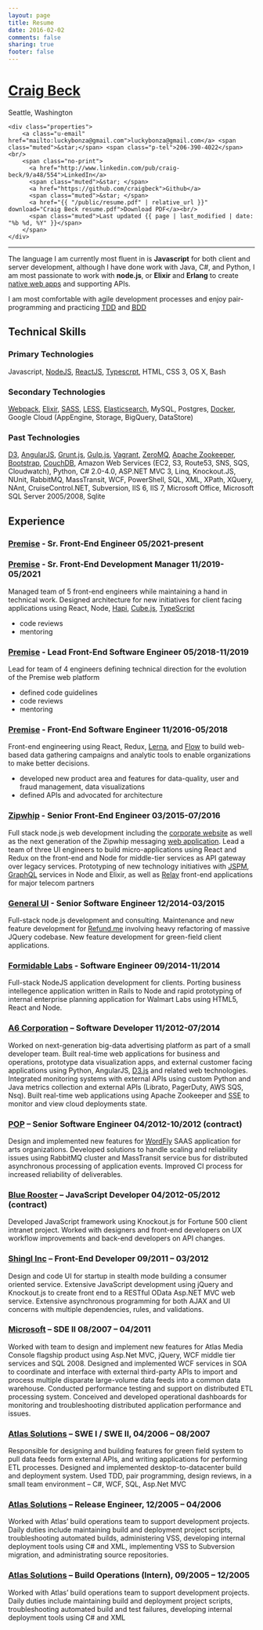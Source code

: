 ```yaml
---
layout: page
title: Resume
date: 2016-02-02
comments: false
sharing: true
footer: false
---
```


<div class="h-card">
    <h1 class="p-name"><a class="p-url" href="http://craigbeck.github.io">Craig Beck</a></h1>
    <div class="h-adr">
        <span class="p-locality">Seattle</span>, <span class="p-region">Washington</span>
    </div>

    <div class="properties">
        <a class="u-email" href="mailto:luckybonza@gmail.com">luckybonza@gmail.com</a> <span class="muted">&star;</span> <span class="p-tel">206-390-4022</span><br/>
        <span class="no-print">
          <a href="http://www.linkedin.com/pub/craig-beck/9/a48/554">LinkedIn</a>
          <span class="muted">&star; </span>
          <a href="https://github.com/craigbeck">Github</a>
          <span class="muted">&star; </span>
          <a href="{{ "/public/resume.pdf" | relative_url }}" download="Craig Beck resume.pdf">Download PDF</a><br/>
          <span class="muted">Last updated {{ page | last_modified | date: "%b %d, %Y" }}</span>
        </span>
    </div>
</div>

<hr/>

The language I am currently most fluent in is **Javascript** for both client and server development, although I have done work with Java, C#, and Python, I am most passionate to work with **node.js**, or **Elixir** and **Erlang** to create [native web apps](https://blog.andyet.com/2015/01/22/native-web-apps) and supporting APIs.

I am most comfortable with agile development processes and enjoy pair-programming and practicing <abbr title="Test Diven Development">[TDD](http://en.wikipedia.org/wiki/Test-driven_development)</abbr> and <abbr title="Behaviour Diven Development">[BDD](http://en.wikipedia.org/wiki/Behavior-driven_development)</abbr>


## Technical Skills

### Primary Technologies

Javascript, [NodeJS](http://nodejs.org), [ReactJS](http://facebook.github.io/react/), [Typescrpt](https://www.typescriptlang.org), HTML, CSS 3, OS X, Bash

### Secondary Technologies

[Webpack](http://webpack.github.io), [Elixir](http://elixir-lang.org), [SASS](http://sass-lang.com), [LESS](http://lesscss.org), [Elasticsearch](http://elasticsearch.org), MySQL, Postgres, [Docker](http://docker.com), Google Cloud (AppEngine, Storage, BigQuery, DataStore)

### Past Technologies

[D3](http://d3js.org), [AngularJS](http://angularjs.org), [Grunt.js](http://gruntjs.com), [Gulp.js](http://gulpjs.com), [Vagrant](http://vagrantup.com), [ZeroMQ](http://zeromq.org), [Apache Zookeeper](http://zookeeper.apache.org), [Bootstrap](http://getbootstrap.com), [CouchDB](http://couchdb.apache.org),  Amazon Web Services (EC2, S3, Route53, SNS, SQS, Cloudwatch), Python, C# 2.0-4.0, ASP.NET MVC 3, Linq, Knockout.JS, NUnit, RabbitMQ, MassTransit, WCF, PowerShell, SQL, XML, XPath, XQuery, NAnt, CruiseControl.NET, Subversion, IIS 6, IIS 7, Microsoft Office, Microsoft SQL Server 2005/2008, Sqlite


## Experience


### [Premise](https:///www.premise.com) - Sr. Front-End Engineer 05/2021-present
### [Premise](https:///www.premise.com) - Sr. Front-End Development Manager 11/2019-05/2021

Managed team of 5 front-end engineers while maintaining a hand in technical work. Designed architecture for new initiatives for client facing applications using React, Node, [Hapi](https://hapi.dev), [Cube.js](https://cube.dev), [TypeScript](https://www.typescriptlang.org)
- code reviews
- mentoring

### [Premise](https:///www.premise.com) - Lead Front-End Software Engineer 05/2018-11/2019

Lead for team of 4 engineers defining technical direction for the evolution of the Premise web platform
- defined code guidelines
- code reviews
- mentoring

### [Premise](http://www.premise.com) - Front-End Software Engineer 11/2016-05/2018

Front-end engineering using React, Redux, [Lerna](https://lernajs.io), and [Flow](https://flowtype.org) to build web-based data gathering campaigns and analytic tools to enable organizations to make better decisions.
- developed new product area and features for data-quality, user and fraud management, data visualizations
- defined APIs and advocated for architecture

### [Zipwhip](http://www.zipwhip.com) - Senior Front-End Engineer 03/2015-07/2016

Full stack node.js web development including the [corporate website](http://www.zipwhip.com) as well as the next generation of the Zipwhip messaging [web application](http://www.zipwhip.com/app/web). Lead a team of three UI engineers to build micro-applications using React and Redux on the front-end and Node for middle-tier services as API gateway over legacy services. Prototyping of new technology initiatives with [JSPM](https://jspm.dev), [GraphQL](http://graphql.org) services in Node and Elixir, as well as [Relay](https://facebook.github.io/relay/) front-end applications for major telecom partners

### [General UI](http://generalui.com) - Senior Software Engineer 12/2014-03/2015

Full-stack node.js development and consulting. Maintenance and new feature development for [Refund.me](https://www.refund.me) involving heavy refactoring of massive JQuery codebase. New feature development for green-field client applications.

### [Formidable Labs](http://formidablelabs.com) - Software Engineer 09/2014-11/2014

Full-stack NodeJS application development for clients. Porting business intellegence application written in Rails to Node and rapid prototyping of internal enterprise planning application for Walmart Labs using HTML5, React and Node.

### [A6 Corporation](http://www.a6corp.com) – Software Developer 11/2012-07/2014

Worked on next-generation big-data advertising platform as part of a small developer team. Built real-time web applications for business and operations, prototype data visualization apps, and external customer facing applications using Python, AngularJS, [D3.js](https://d3js.org) and related web technologies. Integrated monitoring systems with external APIs using custom Python and Java metrics collection and external APIs (Librato, PagerDuty, AWS SQS, Nsq). Built real-time web applications using Apache Zookeeper and <abbr title="Server Sent Events">SSE</abbr> to monitor and view cloud deployments state.

### [POP](http://www.popagency.com) – Senior Software Engineer 04/2012-10/2012 (contract)

Design and implemented new features for [WordFly](http://www.wordfly.com) SAAS application for arts organizations. Developed solutions to handle scaling and reliability issues using RabbitMQ cluster and MassTransit service bus for distributed asynchronous processing of application events. Improved CI process for increased reliability of deliverables.

### [Blue Rooster](http://www.bluerooster.com) – JavaScript Developer 04/2012-05/2012 (contract)

Developed JavaScript framework using Knockout.js for Fortune 500 client intranet project. Worked with designers and front-end developers on UX workflow improvements and back-end developers on API changes.

### [Shingl Inc](http://www.shingl.com) – Front-End Developer 09/2011 – 03/2012

Design and code UI for startup in stealth mode building a consumer oriented service. Extensive JavaScript development using jQuery and Knockout.js to create front end to a RESTful OData Asp.NET MVC web service. Extensive asynchronous programming for both AJAX and UI concerns with multiple dependencies, rules, and validations.

### [Microsoft](http://microsoft.com) – SDE II 08/2007 – 04/2011

Worked with team to design and implement new features for Atlas Media Console flagship product using Asp.Net MVC, jQuery, WCF middle tier services and SQL 2008. Designed and implemented WCF services in SOA to coordinate and interface with external third-party APIs to import and process multiple disparate large-volume data feeds into a common data warehouse.  Conducted performance testing and support on distributed ETL processing system. Conceived and developed operational dashboards for monitoring and troubleshooting distributed application performance and issues.

### [Atlas Solutions](http://atlassolutions.com) – SWE I / SWE II, 04/2006 – 08/2007

Responsible for designing and building features for green field system to pull data feeds form external APIs, and writing applications for performing ETL processes. Designed and implemented desktop-to-datacenter build and deployment system. Used TDD, pair programming, design reviews, in a small team environment – C#, WCF, SQL, Asp.Net MVC

### [Atlas Solutions](http://atlassolutions.com) – Release Engineer, 12/2005 – 04/2006

Worked with Atlas’ build operations team to support development projects. Daily duties include maintaining build and deployment project scripts, troubleshooting automated builds, administering VSS, developing internal deployment tools using C# and XML, implementing VSS to Subversion migration, and administrating source repositories.

### [Atlas Solutions](http://atlassolutions.com) – Build Operations (Intern), 09/2005 – 12/2005

Worked with Atlas’ build operations team to support development projects. Daily duties include maintaining build and deployment project scripts, troubleshooting automated build and test failures, developing internal deployment tools using C# and XML
